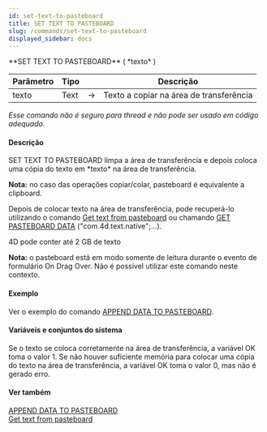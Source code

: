 ```yaml
---
id: set-text-to-pasteboard
title: SET TEXT TO PASTEBOARD
slug: /commands/set-text-to-pasteboard
displayed_sidebar: docs
---
```


<!--REF #_command_.SET TEXT TO PASTEBOARD.Syntax-->**SET TEXT TO PASTEBOARD** ( *texto* )<!-- END REF-->
<!--REF #_command_.SET TEXT TO PASTEBOARD.Params-->
| Parâmetro | Tipo |  | Descrição |
| --- | --- | --- | --- |
| texto | Text | &#8594;  | Texto a copiar na área de transferência |

<!-- END REF-->

*Esse comando não é seguro para thread e não pode ser usado em código adequado.*


#### Descrição 

<!--REF #_command_.SET TEXT TO PASTEBOARD.Summary-->SET TEXT TO PASTEBOARD limpa a área de transferência e depois coloca uma cópia do texto em *texto* na área de transferência.<!-- END REF--> 

**Nota:** no caso das operações copiar/colar, pasteboard é equivalente a clipboard.

Depois de colocar texto na área de transferência, pode recuperá-lo utilizando o comando [Get text from pasteboard](get-text-from-pasteboard.md) ou chamando [GET PASTEBOARD DATA](get-pasteboard-data.md) ("com.4d.text.native";...).

4D pode conter até 2 GB de texto

**Nota:** o pasteboard está em modo somente de leitura durante o evento de formulário On Drag Over. Não é possível utilizar este comando neste contexto.

#### Exemplo 

Ver o exemplo do comando [APPEND DATA TO PASTEBOARD](append-data-to-pasteboard.md "APPEND DATA TO PASTEBOARD").

#### Variáveis e conjuntos do sistema 

Se o texto se coloca corretamente na área de transferência, a variável OK toma o valor 1\. Se não houver suficiente memória para colocar uma cópia do texto na área de transferência, a variável OK toma o valor 0, mas não é gerado erro.

#### Ver também 

[APPEND DATA TO PASTEBOARD](append-data-to-pasteboard.md)  
[Get text from pasteboard](get-text-from-pasteboard.md)  